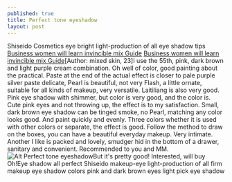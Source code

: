 ```yaml
---
published: true
title: Perfect tone eyeshadow
layout: post
---
```

Shiseido Cosmetics eye bright light-production of all eye shadow tips  [Business women will learn invincible mix Guide](http://www.mkfans.com/2016/01/30/business-women-will-learn-invincible-mix-guide/) [Business women will learn invincible mix Guide](http://www.mkfans.com/2016/01/30/business-women-will-learn-invincible-mix-guide/)[Author: mixed skin, 23]I use the 55th, pink, dark brown and light purple cream combination. Oh well of color, good painting about the practical. Paste at the end of the actual effect is closer to pale purple silver paste delicate, Pearl is beautiful, not very Flash, a little ornate, suitable for all kinds of makeup, very versatile. Laitiliang is also very good. Pink eye shadow with shimmer, but color is very good, and the color is. Cute pink eyes and not throwing up, the effect is to my satisfaction. Small, dark brown eye shadow can be tinged smoke, no Pearl, matching any color looks good. And paint quickly and evenly. Three colors whether it is used with other colors or separate, the effect is good. Follow the method to draw on the boxes, you can have a beautiful everyday makeup. Very intimate. Another I like is packed and lovely, smudger hid in the bottom of a drawer, sanitary and convenient. Recommended to you and MM.![Alt Perfect tone eyeshadow](https://c2.staticflickr.com/2/1551/25388424766_68ce5e71ff_z.jpg)But it\'s pretty good! Interested, will buy Oh!Eye shadow all perfect Shiseido makeup-eye light-production of all firm makeup eye shadow colors pink and dark brown eyes light pick eye shadow